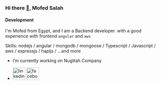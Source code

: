 ### Hi there 👋, Mofed Salah
#### Development
I'm Mofed from Egypt, and I am a Backend developer. with a good experience with frontend `angular` and `aws`



Skills: nodejs / angular / mongodb / mongoose / Typescript / Javascript / aws / expressjs / hapijs / ...and more

- I’m currently working on Nugttah Company

- [<img src='https://cdn.jsdelivr.net/npm/simple-icons@3.0.1/icons/linkedin.svg' alt='linkedin' height='40'>](https://www.linkedin.com/in/www.linkedin.com/in/mofed-salah-hana/) [<img src='https://cdn.jsdelivr.net/npm/simple-icons@3.0.1/icons/facebook.svg' alt='facebook' height='40'>](https://www.facebook.com/https://www.facebook.com/mofed)


